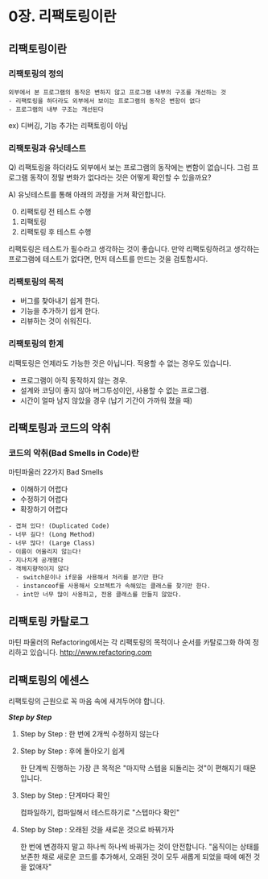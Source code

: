 # 0장. 리팩토링이란

## 리팩토링이란 
### 리팩토링의 정의
```
외부에서 본 프로그램의 동작은 변하지 않고 프로그램 내부의 구조를 개선하는 것
- 리팩토링을 하더라도 외부에서 보이는 프로그램의 동작은 변함이 없다
- 프로그램의 내부 구조는 개선된다
```
ex) 디버깅, 기능 추가는 리팩토링이 아님

### 리팩토링과 유닛테스트
Q) 리팩토링을 하더라도 외부에서 보는 프로그램의 동작에는 변함이 없습니다. 
그럼 프로그램 동작이 정말 변화가 없다라는 것은 어떻게 확인할 수 있을까요?

A) 유닛테스트를 통해 아래의 과정을 거쳐 확인합니다. 

  0. 리팩토링 전 테스트 수행
  1. 리팩토링
  2. 리팩토링 후 테스트 수행

리팩토링은 테스트가 필수라고 생각하는 것이 좋습니다. 
만약 리팩토링하려고 생각하는 프로그램에 테스트가 없다면, 먼저 테스트를 만드는 것을 검토합시다.

### 리팩토링의 목적
- 버그를 찾아내기 쉽게 한다. 
- 기능을 추가하기 쉽게 한다.
- 리뷰하는 것이 쉬워진다. 

### 리팩토링의 한계
리팩토링은 언제라도 가능한 것은 아닙니다. 적용할 수 없는 경우도 있습니다.
- 프로그램이 아직 동작하지 않는 경우. 
- 설계와 코딩이 좋지 않아 버그투성이인, 사용할 수 없는 프로그램.
- 시간이 얼마 남지 않았을 경우 (납기 기간이 가까워 졌을 때)

## 리팩토링과 코드의 악취

### 코드의 악취(Bad Smells in Code)란
마틴파울러 22가지 Bad Smells 

- 이해하기 어렵다
- 수정하기 어렵다
- 확장하기 어렵다

```
- 겹쳐 있다! (Duplicated Code)
- 너무 길다! (Long Method)
- 너무 많다! (Large Class)
- 이름이 어울리지 않는다!
- 지나치게 공개했다
- 객체지향적이지 않다
  - switch문이나 if문을 사용해서 처리를 분기만 한다
  - instanceof를 사용해서 오브젝트가 속해있는 클래스를 찾기만 한다.
  - int만 너무 많이 사용하고, 전용 클래스를 만들지 않았다. 
```

## 리팩토링 카탈로그 
마틴 파울러의 Refactoring에서는 각 리팩토링의 목적이나 순서를 카탈로그화 하여 정리하고 있습니다.
http://www.refactoring.com

## 리팩토링의 에센스
리팩토링의 근원으로 꼭 마음 속에 새겨두어야 합니다. 

***Step by Step***

1. Step by Step : 한 번에 2개씩 수정하지 않는다
2. Step by Step : 후에 돌아오기 쉽게

   한 단계씩 진행하는 가장 큰 목적은 "마지막 스텝을 되돌리는 것"이 편해지기 때문입니다.
3. Step by Step : 단계마다 확인

   컴파일하기, 컴파일해서 테스트하기로 "스텝마다 확인"
4. Step by Step : 오래된 것을 새로운 것으로 바꿔가자

   한 번에 변경하지 말고 하나씩 하나씩 바꿔가는 것이 안전합니다. 
   "움직이는 상태를 보존한 채로 새로운 코드를 추가해서, 오래된 것이 모두 새롭게 되었을 때에 예전 것을 없애자"
